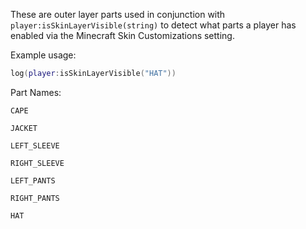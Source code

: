 These are outer layer parts used in conjunction with <code>player:isSkinLayerVisible(string)</code> to detect what parts a player has enabled via the Minecraft Skin Customizations setting.

Example usage:

```lua
log(player:isSkinLayerVisible("HAT"))
```

Part Names:

<code>CAPE</code><br/>

<code>JACKET</code><br/>

<code>LEFT_SLEEVE</code><br/>

<code>RIGHT_SLEEVE</code><br/>

<code>LEFT_PANTS</code><br/>

<code>RIGHT_PANTS</code><br/>

<code>HAT</code><br/>
